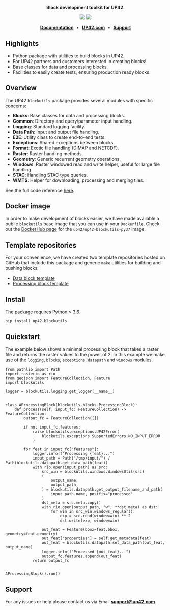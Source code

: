 <p align="center">
    <strong>Block development toolkit for UP42.</strong>
</p>

<p align="center">
    <a href="https://pypi.org/project/up42-blockutils/" title="up42-blockutils on pypi"><img src="https://img.shields.io/pypi/v/up42-blockutils"></a>
    <a href="https://twitter.com/UP42_" title="UP42 on Twitter"><img src="https://img.shields.io/twitter/follow/UP42_.svg?style=social"></a>
</p>

<p align="center">
    <b>
      <a href="https://blockutils.up42.com/"> Documentation</a> &nbsp; • &nbsp;
      <a href="http://www.up42.com">UP42.com</a> &nbsp; • &nbsp;
      <a href="#support">Support</a>
    </b>
</p>

## Highlights

- Python package with utilities to build blocks in UP42.
- For UP42 partners and customers interested in creating blocks!
- Base classes for data and processing blocks.
- Facilities to easily create tests, ensuring production ready blocks.

## Overview

The UP42 `blockutils` package provides several modules with specific concerns:

- **Blocks**: Base classes for data and processing blocks.
- **Common**: Directory and query/parameter input handling.
- **Logging**: Standard logging facility.
- **Data Path**: Input and output file handling.
- **E2E**: Utility class to create end-to-end tests.
- **Exceptions**: Shared exceptions between blocks.
- **Format**: Exotic file handling (DIMAP and NETCDF).
- **Raster**: Raster handling methods.
- **Geometry**: Generic recurrent geometry operations.
- **Windows**: Raster windowed read and write helper, useful for large file handling.
- **STAC**: Handling STAC type queries.
- **WMTS**: Helper for downloading, processing and merging tiles.

See the full code reference [here](https://blockutils.up42.com/blocks/).

## Docker image

In order to make development of blocks easier, we have made available a public `blockutils`
base image that you can use in your `Dockerfile`. Check out the
[DockerHub page](https://hub.docker.com/r/up42/up42-blockutils-py37)
for the `up42/up42-blockutils-py37` image.


## Template repositories

For your convenience, we have created two template repositories hosted on GitHub
 that include this package and generic `make` utilities for building and pushing blocks:

- [Data block template](https://github.com/up42/data-block-template)
- [Processing block template](https://github.com/up42/processing-block-template)

## Install

The package requires Python > 3.6.

```bash
pip install up42-blockutils
```

## Quickstart

The example below shows a minimal processing block that takes a raster file and returns
the raster values to the power of 2. In this example we make use of the `logging`,
`blocks`, `exceptions`, `datapath` and `windows` modules.

```python3
from pathlib import Path
import rasterio as rio
from geojson import FeatureCollection, Feature
import blockutils

logger = blockutils.logging.get_logger(__name__)


class AProcessingBlock(blockutils.blocks.ProcessingBlock):
    def process(self, input_fc: FeatureCollection) -> FeatureCollection:
        output_fc = FeatureCollection([])

        if not input_fc.features:
            raise blockutils.exceptions.UP42Error(
                blockutils.exceptions.SupportedErrors.NO_INPUT_ERROR
            )

        for feat in input_fc["features"]:
            logger.info(f"Processing {feat}...")
            input_path = Path("/tmp/input/") / Path(blockutils.datapath.get_data_path(feat))
            with rio.open(input_path) as src:
                src_win = blockutils.windows.WindowsUtil(src)
                (
                    output_name,
                    output_path,
                ) = blockutils.datapath.get_output_filename_and_path(
                    input_path.name, postfix="processed"
                )
                dst_meta = src.meta.copy()
                with rio.open(output_path, "w", **dst_meta) as dst:
                    for win in src_win.windows_regular():
                        exp = src.read(window=win) ** 2
                        dst.write(exp, window=win)

                out_feat = Feature(bbox=feat.bbox, geometry=feat.geometry)
                out_feat["properties"] = self.get_metadata(feat)
                out_feat = blockutils.datapath.set_data_path(out_feat, output_name)
                logger.info(f"Processed {out_feat}...")
                output_fc.features.append(out_feat)
            return output_fc


AProcessingBlock().run()
```

## Support

For any issues or help please contact us via Email **[support@up42.com](mailto:support@up42.com)**.
